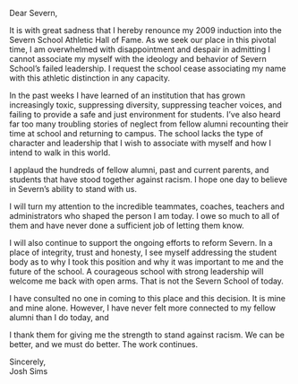 Dear Severn, 

It is with great sadness that I hereby renounce my 2009 induction into the Severn School Athletic Hall of Fame. As we seek our place in this pivotal time, I am overwhelmed with disappointment and despair in admitting I cannot associate my myself with the ideology and behavior of Severn School’s failed leadership. I request the school cease associating my name with this athletic distinction in any capacity. 

In the past weeks I have learned of an institution that has grown increasingly toxic, suppressing diversity, suppressing teacher voices, and failing to provide a safe and just environment for students. I’ve also heard far too many troubling stories of neglect from fellow alumni recounting their time at school and returning to campus. The school lacks the type of character and leadership that I wish to associate with myself and how I intend to walk in this world. 

I applaud the hundreds of fellow alumni, past and current parents, and students that have stood together against racism. I hope one day to believe in Severn’s ability to stand with us. 

I will turn my attention to the incredible teammates, coaches, teachers and administrators who shaped the person I am today. I owe so much to all of them and have never done a sufficient job of letting them know. 

I will also continue to support the ongoing efforts to reform Severn. In a place of integrity, trust and honesty, I see myself addressing the student body as to why I took this position and why it was important to me and the future of the school. A courageous school with strong leadership will welcome me back with open arms. That is not the Severn School of today.

I have consulted no one in coming to this place and this decision. It is mine and mine alone. However, I have never felt more connected to my fellow alumni than I do today, and 

I thank them for giving me the strength to stand against racism. We can be better, and we must do better. The work continues.

Sincerely,  
Josh Sims